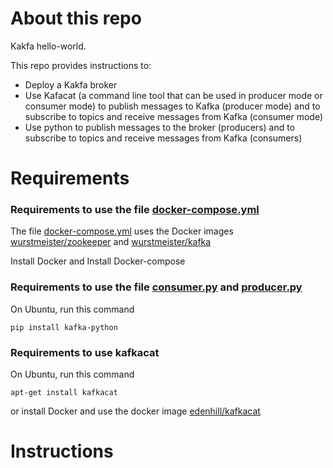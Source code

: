 # About this repo 

Kakfa hello-world. 

This repo provides instructions to: 
- Deploy a Kakfa broker
- Use Kafacat (a command line tool that can be used in producer mode or consumer mode) to publish messages to Kafka (producer mode) and to subscribe to topics and receive messages from Kafka (consumer mode)
- Use python to publish messages to the broker (producers) and to subscribe to topics and receive messages from Kafka (consumers) 



# Requirements

### Requirements to use the file [docker-compose.yml](docker-compose.yml)  

The file [docker-compose.yml](docker-compose.yml) uses the Docker images [wurstmeister/zookeeper](https://hub.docker.com/r/wurstmeister/zookeeper) and [wurstmeister/kafka](https://hub.docker.com/r/wurstmeister/kafka) 

Install Docker and Install Docker-compose  

### Requirements to use the file [consumer.py](consumer.py) and [producer.py](producer.py)

On Ubuntu, run this command 
```
pip install kafka-python  
```

### Requirements to use kafkacat  

On Ubuntu, run this command 
```
apt-get install kafkacat
```

or install Docker and use the docker image [edenhill/kafkacat](https://hub.docker.com/r/edenhill/kafkacat/)  

# Instructions
